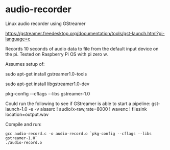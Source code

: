 # audio-recorder
Linux audio recorder using GStreamer 

https://gstreamer.freedesktop.org/documentation/tools/gst-launch.html?gi-language=c 

Records 10 seconds of audio data to file from the default input device on the pi.  Tested on Raspberry Pi OS with pi zero w.

Assumes setup of:

sudo apt-get install gstreamer1.0-tools

sudo apt-get install libgstreamer1.0-dev

pkg-config --cflags --libs gstreamer-1.0

Could run the following to see if GStreamer is able to start a pipeline:
gst-launch-1.0 -e -v alsasrc !  audio/x-raw,rate=8000 ! wavenc ! filesink location=output.wav

Compile and run:

```
gcc audio-record.c -o audio-record.o `pkg-config --cflags --libs gstreamer-1.0`
./audio-record.o
```



